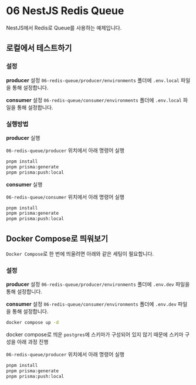 # 06 NestJS Redis Queue

NestJS에서 Redis로 Queue를 사용하는 예제입니다.

## 로컬에서 테스트하기

### 설정

**producer** 설정
`06-redis-queue/producer/environments` 폴더에 `.env.local` 파일을 통해 설정합니다.

**consumer** 설정
`06-redis-queue/consumer/environments` 폴더에 `.env.local` 파일을 통해 설정합니다.

### 실행방법

**producer** 실행

`06-redis-queue/producer` 위치에서 아래 명령어 실행

```bash
pnpm install
pnpm prisma:generate
pnpm prisma:push:local
```

**consumer** 실행

`06-redis-queue/consumer` 위치에서 아래 명령어 실행

```bash
pnpm install
pnpm prisma:generate
pnpm prisma:push:local
```

## Docker Compose로 띄워보기

`Docker Compose`로 한 번에 띄울려면 아래와 같은 세팅이 필요합니다.

### 설정

**producer** 설정
`06-redis-queue/producer/environments` 폴더에 `.env.dev` 파일을 통해 설정합니다.

**consumer** 설정
`06-redis-queue/consumer/environments` 폴더에 `.env.dev` 파일을 통해 설정합니다.

```bash
docker compose up -d
```

docker compose로 띄운 `postgres`에 스키마가 구성되어 있지 않기 때문에 스키마 구성을 아래 과정 진행

`06-redis-queue/producer` 위치에서 아래 명령어 실행

```bash
pnpm install
pnpm prisma:generate
pnpm prisma:push:local
```
